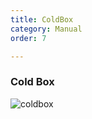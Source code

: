 ```yaml
---
title: ColdBox
category: Manual
order: 7

---
```


### **Cold Box**  

![coldbox](https://user-images.githubusercontent.com/85915538/126124338-76269bd2-b001-4774-8bfd-5bfdd3819e82.png)
